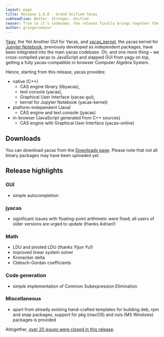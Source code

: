 ```yaml
---
layout: page
title: Release 1.6.0 - Grand Unified Yacas
subheadline: Better. Stronger. Unified
teaser: True to it's codename, the release finally brings together the CAS engine library, text console, graphical interface and yacas kernel for Jupyter Notebook. And adds a complete in-browser CAS for a good measure.
author: grzegorzmazur
---
```


[Yagy](https://github.com/grzegorzmazur/yagy), the Yet Another GUI for
Yacas, and [yacas_kernel](https://github.com/grzegorzmazur/yacas_kernel),
the yacas kernel for [Jupyter Notebook](http://jupyter.org/),
previously developed as independent packages, have been integrated
into the main yacas codebase. Oh, and one more thing – we
cross-compiled yacas to JavaScript and slapped GUI from yagy on top,
getting a fully yacas-compatible in-browser Computer Algebra System.

Hence, starting from this release, yacas provides:

 * native (C++)
   * CAS engine library (libyacas),
   * text console (yacas),
   * Graphical User Interface (yacas-gui),
   * kernel for Jupyter Notebook (yacas-kernel)
 * platform-independent (Java)
   * CAS engine and text console (jyacas)
 * in-browser (JavaScript generated from C++ sources)
   * CAS engine with Graphical User Interface (yacas-online)
 
## Downloads ##

You can download yacas from the [Downloads
page](/getting_started/downloads). Please note that not all binary
packages may have been uploaded yet.

## Release highlights ##

### GUI ###

 * simple autocompletion

### jyacas ###

 * significant issues with floating-point arithmetic were fixed; all users of older versions are urged to update (thanks Adrian!)

### Math ###

 * LDU and pivoted LDU (thanks Yijun Yu!)
 * improved linear system solver
 * Kronecker delta
 * Clebsch-Gordan coefficients

### Code generation ###

 * simple implementation of Common Subexpression Elimination

### Miscellaneous ###

 * apart from already existing hand-crafted templates for building deb, rpm and snap packages, support for pkg (macOS) and nsis (MS Windows) packages is provided

Altogether, [over 20 issues were closed in this release][issues].

[issues]: https://github.com/grzegorzmazur/yacas/milestone/5?closed=1


